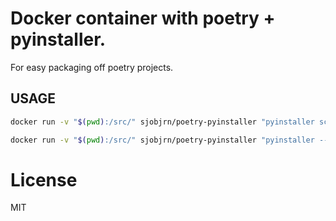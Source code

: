 # Docker container with poetry + pyinstaller.

For easy packaging off poetry projects.

## USAGE
```bash
docker run -v "$(pwd):/src/" sjobjrn/poetry-pyinstaller "pyinstaller script.py"
```

```bash
docker run -v "$(pwd):/src/" sjobjrn/poetry-pyinstaller "pyinstaller --onefile script.py"
```


# License

MIT
